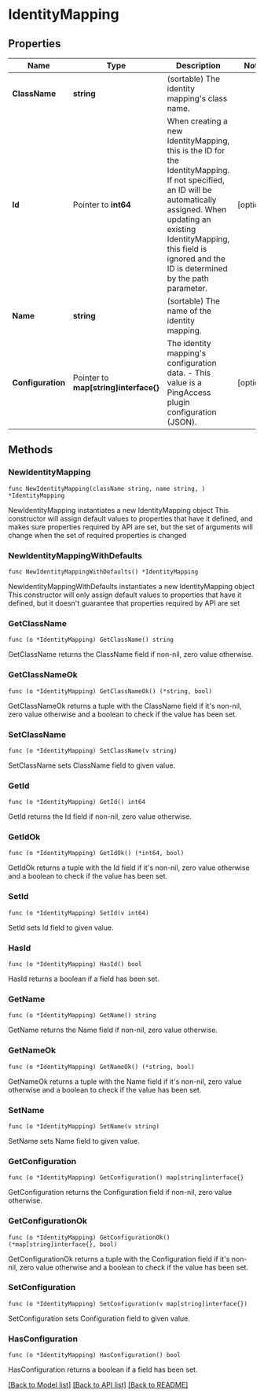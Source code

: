 # IdentityMapping

## Properties

Name | Type | Description | Notes
------------ | ------------- | ------------- | -------------
**ClassName** | **string** | (sortable) The identity mapping&#39;s class name. | 
**Id** | Pointer to **int64** | When creating a new IdentityMapping, this is the ID for the IdentityMapping. If not specified, an ID will be automatically assigned. When updating an existing IdentityMapping, this field is ignored and the ID is determined by the path parameter. | [optional] 
**Name** | **string** | (sortable) The name of the identity mapping. | 
**Configuration** | Pointer to **map[string]interface{}** | The identity mapping&#39;s configuration data. - This value is a PingAccess plugin configuration (JSON). | [optional] 

## Methods

### NewIdentityMapping

`func NewIdentityMapping(className string, name string, ) *IdentityMapping`

NewIdentityMapping instantiates a new IdentityMapping object
This constructor will assign default values to properties that have it defined,
and makes sure properties required by API are set, but the set of arguments
will change when the set of required properties is changed

### NewIdentityMappingWithDefaults

`func NewIdentityMappingWithDefaults() *IdentityMapping`

NewIdentityMappingWithDefaults instantiates a new IdentityMapping object
This constructor will only assign default values to properties that have it defined,
but it doesn't guarantee that properties required by API are set

### GetClassName

`func (o *IdentityMapping) GetClassName() string`

GetClassName returns the ClassName field if non-nil, zero value otherwise.

### GetClassNameOk

`func (o *IdentityMapping) GetClassNameOk() (*string, bool)`

GetClassNameOk returns a tuple with the ClassName field if it's non-nil, zero value otherwise
and a boolean to check if the value has been set.

### SetClassName

`func (o *IdentityMapping) SetClassName(v string)`

SetClassName sets ClassName field to given value.


### GetId

`func (o *IdentityMapping) GetId() int64`

GetId returns the Id field if non-nil, zero value otherwise.

### GetIdOk

`func (o *IdentityMapping) GetIdOk() (*int64, bool)`

GetIdOk returns a tuple with the Id field if it's non-nil, zero value otherwise
and a boolean to check if the value has been set.

### SetId

`func (o *IdentityMapping) SetId(v int64)`

SetId sets Id field to given value.

### HasId

`func (o *IdentityMapping) HasId() bool`

HasId returns a boolean if a field has been set.

### GetName

`func (o *IdentityMapping) GetName() string`

GetName returns the Name field if non-nil, zero value otherwise.

### GetNameOk

`func (o *IdentityMapping) GetNameOk() (*string, bool)`

GetNameOk returns a tuple with the Name field if it's non-nil, zero value otherwise
and a boolean to check if the value has been set.

### SetName

`func (o *IdentityMapping) SetName(v string)`

SetName sets Name field to given value.


### GetConfiguration

`func (o *IdentityMapping) GetConfiguration() map[string]interface{}`

GetConfiguration returns the Configuration field if non-nil, zero value otherwise.

### GetConfigurationOk

`func (o *IdentityMapping) GetConfigurationOk() (*map[string]interface{}, bool)`

GetConfigurationOk returns a tuple with the Configuration field if it's non-nil, zero value otherwise
and a boolean to check if the value has been set.

### SetConfiguration

`func (o *IdentityMapping) SetConfiguration(v map[string]interface{})`

SetConfiguration sets Configuration field to given value.

### HasConfiguration

`func (o *IdentityMapping) HasConfiguration() bool`

HasConfiguration returns a boolean if a field has been set.


[[Back to Model list]](../README.md#documentation-for-models) [[Back to API list]](../README.md#documentation-for-api-endpoints) [[Back to README]](../README.md)


